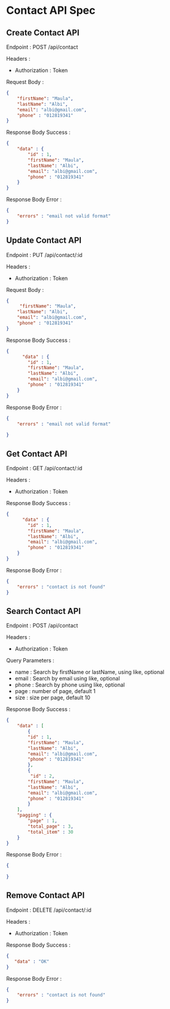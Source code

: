 # Contact API Spec

## Create Contact API

Endpoint : POST /api/contact

Headers :
- Authorization : Token

Request Body :
```json
{
    "firstName": "Maula",
    "lastName": "Albi",
    "email": "albi@gmail.com",
    "phone" : "012819341"
}
```

Response Body Success :
```json
{
    "data" : {
        "id" : 1,
        "firstName": "Maula",
        "lastName": "Albi",
        "email": "albi@gmail.com",
        "phone" : "012819341"
    }
}
```

Response Body Error :
```json
{
    "errors" : "email not valid format"
}
```
## Update Contact API

Endpoint : PUT /api/contact/:id

Headers :
- Authorization : Token

Request Body :
```json
{
     "firstName": "Maula",
    "lastName": "Albi",
    "email": "albi@gmail.com",
    "phone" : "012819341"
}
```

Response Body Success :
```json
{
      "data" : {
        "id" : 1,
        "firstName": "Maula",
        "lastName": "Albi",
        "email": "albi@gmail.com",
        "phone" : "012819341"
    }
}
```

Response Body Error :
```json
{
    "errors" : "email not valid format"
    
}
```

## Get Contact API

Endpoint : GET /api/contact/:id

Headers :
- Authorization : Token


Response Body Success :
```json
{
      "data" : {
        "id" : 1,
        "firstName": "Maula",
        "lastName": "Albi",
        "email": "albi@gmail.com",
        "phone" : "012819341"
    }    
}
```

Response Body Error :
```json
{
    "errors" : "contact is not found"
}
```
## Search Contact API

Endpoint : POST /api/contact

Headers :
- Authorization : Token

Query Parameters :
- name  : Search by firstName or lastName, using like, optional
- email : Search by email using like, optional
- phone : Search by phone using like, optional
- page  : number of page, default 1
- size  : size per page, default 10 

Response Body Success :
```json
{
    "data" : [
        {
        "id" : 1,
        "firstName": "Maula",
        "lastName": "Albi",
        "email": "albi@gmail.com",
        "phone" : "012819341"
        },
        {
         "id" : 2,
        "firstName": "Maula",
        "lastName": "Albi",
        "email": "albi@gmail.com",
        "phone" : "012819341"
        }
    ],
    "pagging" : {
        "page" : 1,
        "total_page" : 3,
        "total_item" : 30
    }
}
```

Response Body Error :
```json
{
    
}
```
## Remove Contact API

Endpoint : DELETE /api/contact/:id

Headers :
- Authorization : Token



Response Body Success :
```json
{
   "data" : "OK" 
}
```

Response Body Error :
```json
{
    "errors" : "contact is not found"
}
```